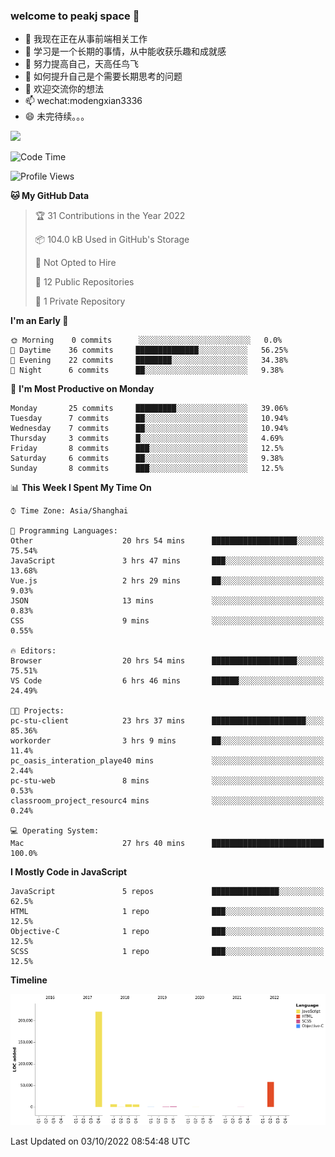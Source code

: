 ### welcome to peakj space 👋



- 🔭 我现在正在从事前端相关工作
- 🌱 学习是一个长期的事情，从中能收获乐趣和成就感
- 👯 努力提高自己，天高任鸟飞
- 🤔 如何提升自己是个需要长期思考的问题
- 💬 欢迎交流你的想法
- 📫 wechat:modengxian3336
- 😄 未完待续。。。

![](https://s2.ax1x.com/2019/06/28/ZKxc4J.jpg)

<!--START_SECTION:waka-->
![Code Time](http://img.shields.io/badge/Code%20Time-1%2C777%20hrs%208%20mins-blue)

![Profile Views](http://img.shields.io/badge/Profile%20Views-0-blue)

**🐱 My GitHub Data** 

> 🏆 31 Contributions in the Year 2022
 > 
> 📦 104.0 kB Used in GitHub's Storage 
 > 
> 🚫 Not Opted to Hire
 > 
> 📜 12 Public Repositories 
 > 
> 🔑 1 Private Repository 
 > 
**I'm an Early 🐤** 

```text
🌞 Morning    0 commits      ░░░░░░░░░░░░░░░░░░░░░░░░░   0.0% 
🌆 Daytime    36 commits     ██████████████░░░░░░░░░░░   56.25% 
🌃 Evening    22 commits     ████████░░░░░░░░░░░░░░░░░   34.38% 
🌙 Night      6 commits      ██░░░░░░░░░░░░░░░░░░░░░░░   9.38%

```
📅 **I'm Most Productive on Monday** 

```text
Monday       25 commits     █████████░░░░░░░░░░░░░░░░   39.06% 
Tuesday      7 commits      ██░░░░░░░░░░░░░░░░░░░░░░░   10.94% 
Wednesday    7 commits      ██░░░░░░░░░░░░░░░░░░░░░░░   10.94% 
Thursday     3 commits      █░░░░░░░░░░░░░░░░░░░░░░░░   4.69% 
Friday       8 commits      ███░░░░░░░░░░░░░░░░░░░░░░   12.5% 
Saturday     6 commits      ██░░░░░░░░░░░░░░░░░░░░░░░   9.38% 
Sunday       8 commits      ███░░░░░░░░░░░░░░░░░░░░░░   12.5%

```


📊 **This Week I Spent My Time On** 

```text
⌚︎ Time Zone: Asia/Shanghai

💬 Programming Languages: 
Other                    20 hrs 54 mins      ███████████████████░░░░░░   75.54% 
JavaScript               3 hrs 47 mins       ███░░░░░░░░░░░░░░░░░░░░░░   13.68% 
Vue.js                   2 hrs 29 mins       ██░░░░░░░░░░░░░░░░░░░░░░░   9.03% 
JSON                     13 mins             ░░░░░░░░░░░░░░░░░░░░░░░░░   0.83% 
CSS                      9 mins              ░░░░░░░░░░░░░░░░░░░░░░░░░   0.55%

🔥 Editors: 
Browser                  20 hrs 54 mins      ███████████████████░░░░░░   75.51% 
VS Code                  6 hrs 46 mins       ██████░░░░░░░░░░░░░░░░░░░   24.49%

🐱‍💻 Projects: 
pc-stu-client            23 hrs 37 mins      █████████████████████░░░░   85.36% 
workorder                3 hrs 9 mins        ██░░░░░░░░░░░░░░░░░░░░░░░   11.4% 
pc_oasis_interation_playe40 mins             ░░░░░░░░░░░░░░░░░░░░░░░░░   2.44% 
pc-stu-web               8 mins              ░░░░░░░░░░░░░░░░░░░░░░░░░   0.53% 
classroom_project_resourc4 mins              ░░░░░░░░░░░░░░░░░░░░░░░░░   0.24%

💻 Operating System: 
Mac                      27 hrs 40 mins      █████████████████████████   100.0%

```

**I Mostly Code in JavaScript** 

```text
JavaScript               5 repos             ███████████████░░░░░░░░░░   62.5% 
HTML                     1 repo              ███░░░░░░░░░░░░░░░░░░░░░░   12.5% 
Objective-C              1 repo              ███░░░░░░░░░░░░░░░░░░░░░░   12.5% 
SCSS                     1 repo              ███░░░░░░░░░░░░░░░░░░░░░░   12.5%

```


**Timeline**

![Chart not found](https://raw.githubusercontent.com/PeakJ/PeakJ/master/charts/bar_graph.png) 


 Last Updated on 03/10/2022 08:54:48 UTC
<!--END_SECTION:waka-->
